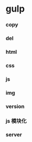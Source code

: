 # gulp


### copy


### del


### html


### css


### js


### img


### version


### js 模块化


### server

